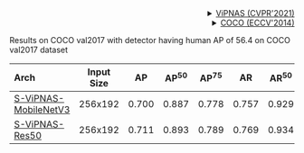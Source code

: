 <!-- [ALGORITHM] -->

<details>
<summary align="right"><a href="https://arxiv.org/abs/2105.10154">ViPNAS (CVPR'2021)</a></summary>

```bibtex
@article{xu2021vipnas,
  title={ViPNAS: Efficient Video Pose Estimation via Neural Architecture Search},
  author={Xu, Lumin and Guan, Yingda and Jin, Sheng and Liu, Wentao and Qian, Chen and Luo, Ping and Ouyang, Wanli and Wang, Xiaogang},
  booktitle={Proceedings of the IEEE conference on computer vision and pattern recognition},
  year={2021}
}
```

</details>

<!-- [DATASET] -->

<details>
<summary align="right"><a href="https://link.springer.com/chapter/10.1007/978-3-319-10602-1_48">COCO (ECCV'2014)</a></summary>

```bibtex
@inproceedings{lin2014microsoft,
  title={Microsoft coco: Common objects in context},
  author={Lin, Tsung-Yi and Maire, Michael and Belongie, Serge and Hays, James and Perona, Pietro and Ramanan, Deva and Doll{\'a}r, Piotr and Zitnick, C Lawrence},
  booktitle={European conference on computer vision},
  pages={740--755},
  year={2014},
  organization={Springer}
}
```

</details>

Results on COCO val2017 with detector having human AP of 56.4 on COCO val2017 dataset

| Arch                                                                                                                                                 | Input Size | AP | AP<sup>50</sup> | AP<sup>75</sup> | AR | AR<sup>50</sup> | ckpt | log |
|:-----------------------------------------------------------------------------------------------------------------------------------------------------| :-----------: | :------: | :------: | :------: | :------: | :------: |:------: |:------: |
| [S-ViPNAS-MobileNetV3](/configs/body/2d_kpt_sview_rgb_img/topdown_heatmap/coco/s_vipnas_mbv3_coco_256x192.py)                                        | 256x192 | 0.700 | 0.887 | 0.778 | 0.757 | 0.929 | [ckpt](https://drive.google.com/file/d/1Rb2-Vvu2CohhPcQwZgMOvrhqw3xyvmJd/view) | [log](https://drive.google.com/file/d/1mOsW875QdjUrOMsfK3TtNyKDECRf66Ki/view) |
| [S-ViPNAS-Res50](https://github.com/luminxu/ViPNAS/blob/main/configs/body/2d_kpt_sview_rgb_img/topdown_heatmap/coco/s_vipnas_res50_coco_256x192.py)  | 256x192 | 0.711 | 0.893 | 0.789 | 0.769 | 0.934 | [ckpt](https://drive.google.com/file/d/1maPJb8bTsUZOEljp-ceSvJFz3Jyn3VbO/view) | [log](https://drive.google.com/file/d/1VRmsvPKvpaPqHqVZYqmX1aatGzfmCWRS/view) |
